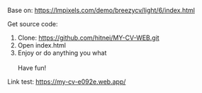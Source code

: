 Base on: https://lmpixels.com/demo/breezycv/light/6/index.html

Get source code:
1. Clone: https://github.com/hitnei/MY-CV-WEB.git
2. Open index.html
3. Enjoy or do anything you what<br><br>
Have fun!

Link test: https://my-cv-e092e.web.app/
